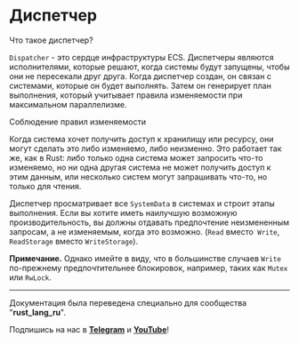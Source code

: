 # Диспетчер

Что такое диспетчер?

`Dispatcher` - это сердце инфраструктуры ECS. Диспетчеры являются исполнителями, которые решают, когда системы будут запущены, чтобы они не пересекали друг друга. Когда диспетчер создан, он связан с системами, которые он будет выполнять. Затем он генерирует план выполнения, который учитывает правила изменяемости при максимальном параллелизме.

Соблюдение правил изменяемости

Когда система хочет получить доступ к хранилищу или ресурсу, они могут сделать это либо изменяемо, либо неизменно. Это работает так же, как в Rust: либо только одна система может запросить что-то изменяемо, но ни одна другая система не может получить доступ к этим данным, или несколько систем могут запрашивать что-то, но только для чтения.

Диспетчер просматривает все `SystemData` в системах и строит этапы выполнения. Если вы хотите иметь наилучшую возможную производительность, вы должны отдавать предпочтение неизмененным запросам, а не изменяемым, когда это возможно. (`Read` вместо` Write`, `ReadStorage` вместо `WriteStorage`).

**Примечание.** Однако имейте в виду, что в большинстве случаев `Write` по-прежнему предпочтительнее блокировок, например, таких как `Mutex` или `RwLock`.

---

Документация была переведена специально для сообщества "**rust_lang_ru**".

Подпишись на нас в **[Telegram][telegram]** и **[YouTube][youtube]**!

[telegram]: http://tlinks.run/rust_lang_ru
[youtube]: https://www.youtube.com/channel/UCu413rnSfuSSOR3OsIThlZA
